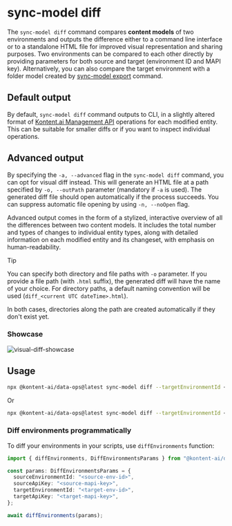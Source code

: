 # sync-model diff
The `sync-model diff` command compares **content models** of two environments and outputs the difference either to a command line interface or to a standalone HTML file for improved visual representation and sharing purposes. Two environments can be compared to each other directly by providing parameters for both source and target (environment ID and MAPI key). Alternatively, you can also compare the target environment with a folder model created by [sync-model export](../export/README.md) command.

## Default output

By default, `sync-model diff` command outputs to CLI, in a slightly altered format of [Kontent.ai Management API](https://kontent.ai/learn/docs/apis/openapi/management-api-v2/) operations for each modified entity. This can be suitable for smaller diffs or if you want to inspect individual operations.

## Advanced output

By specifying the `-a, --advanced` flag in the `sync-model diff` command, you can opt for visual diff instead. This will generate an HTML file at a path specified by `-o, --outPath` parameter (mandatory if `-a` is used). The generated diff file should open automatically if the process succeeds. You can suppress automatic file opening by using `-n, --noOpen` flag.

Advanced output comes in the form of a stylized, interactive overview of all the differences between two content models. It includes the total number and types of changes to individual entity types, along with detailed information on each modified entity and its changeset, with emphasis on human-readability.

> [!TIP]
> You can specify both directory and file paths with `-o` parameter. If you provide a file path (with `.html` suffix), the generated diff will have the name of your choice. For directory paths, a default naming convention will be used (`diff_<current UTC dateTime>.html`). 
>
> In both cases, directories along the path are created automatically if they don't exist yet.

### Showcase

![visual-diff-showcase](https://github.com/kontent-ai/data-ops/assets/52500882/4c85b987-3343-4bad-bd34-1888c506397d)

## Usage

```bash
npx @kontent-ai/data-ops@latest sync-model diff --targetEnvironmentId <environment-id> --targetApiKey <Management-API-key> --sourceEnvironmentId <source-environment-id> --sourceApiKey <Management-API-key> [--advanced] [--noOpen] [--outPath] <absolute-folder-path>
```

Or

```bash
npx @kontent-ai/data-ops@latest sync-model diff --targetEnvironmentId <environment-id> --targetApiKey <Management-API-key> --folderName <content-model-folder> [--advanced] [--noOpen] [--outPath] <absolute-folder-path>
```

### Diff environments programmatically

To diff your environments in your scripts, use `diffEnvironments` function:

```ts
import { diffEnvironments, DiffEnvironmentsParams } from "@kontent-ai/data-ops";

const params: DiffEnvironmentsParams = {
  sourceEnvironmentId: "<source-env-id>",
  sourceApiKey: "<source-mapi-key>",
  targetEnvironmentId: "<target-env-id>",
  targetApiKey: "<target-mapi-key>",
};

await diffEnvironments(params);
```
